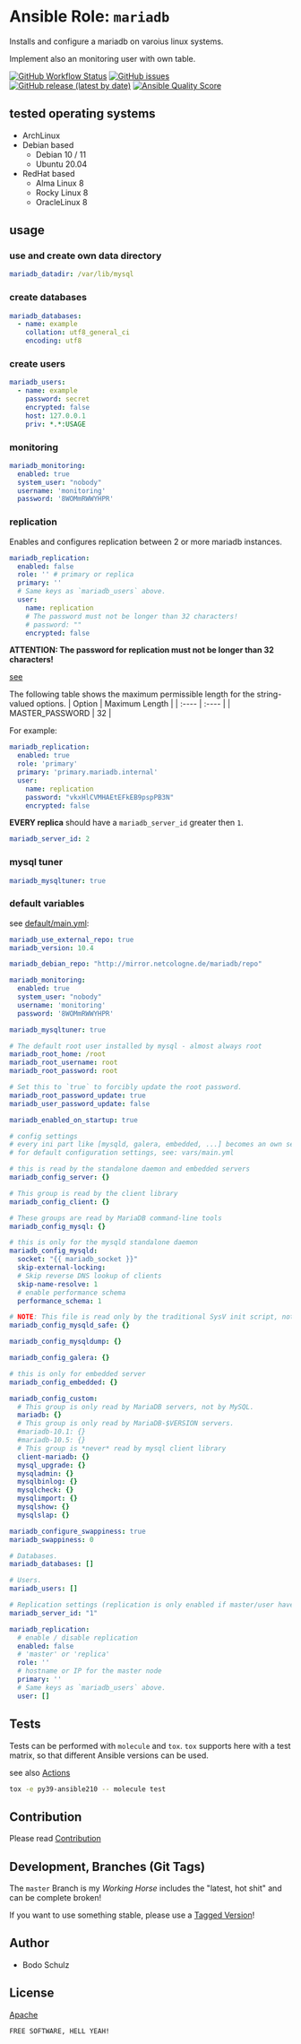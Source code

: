 
# Ansible Role:  `mariadb`


Installs and configure a mariadb on varoius linux systems.

Implement also an monitoring user with own table.


[![GitHub Workflow Status](https://img.shields.io/github/actions/workflow/status/bodsch/ansible-mariadb/main.yml?branch=main)][ci]
[![GitHub issues](https://img.shields.io/github/issues/bodsch/ansible-mariadb)][issues]
[![GitHub release (latest by date)](https://img.shields.io/github/v/release/bodsch/ansible-mariadb)][releases]
[![Ansible Quality Score](https://img.shields.io/ansible/quality/50067?label=role%20quality)][quality]

[ci]: https://github.com/bodsch/ansible-mariadb/actions
[issues]: https://github.com/bodsch/ansible-mariadb/issues?q=is%3Aopen+is%3Aissue
[releases]: https://github.com/bodsch/ansible-mariadb/releases
[quality]: https://galaxy.ansible.com/bodsch/mariadb


## tested operating systems

* ArchLinux
* Debian based
    - Debian 10 / 11
    - Ubuntu 20.04
* RedHat based
    - Alma Linux 8
    - Rocky Linux 8
    - OracleLinux 8

## usage

### use and create own data directory

```yaml
mariadb_datadir: /var/lib/mysql
```

### create databases

```yaml
mariadb_databases:
  - name: example
    collation: utf8_general_ci
    encoding: utf8
```

### create users

```yaml
mariadb_users:
  - name: example
    password: secret
    encrypted: false
    host: 127.0.0.1
    priv: *.*:USAGE
```

### monitoring

```yaml
mariadb_monitoring:
  enabled: true
  system_user: "nobody"
  username: 'monitoring'
  password: '8WOMmRWWYHPR'
```

### replication

Enables and configures replication between 2 or more mariadb instances.

```yaml
mariadb_replication:
  enabled: false
  role: '' # primary or replica
  primary: ''
  # Same keys as `mariadb_users` above.
  user:
    name: replication
    # The password must not be longer than 32 characters!
    # password: ""
    encrypted: false
```

**ATTENTION: The password for replication must not be longer than 32 characters!**

[see](https://dev.mysql.com/doc/refman/5.6/en/change-master-to.html)

The following table shows the maximum permissible length for the string-valued options.
| Option          | Maximum Length |
| :----           | :----          |
| MASTER_PASSWORD | 32             |

For example:

```yaml
mariadb_replication:
  enabled: true
  role: 'primary'
  primary: 'primary.mariadb.internal'
  user:
    name: replication
    password: "vkxHlCVMHAEtEFkEB9pspPB3N"
    encrypted: false
```

**EVERY replica** should have a `mariadb_server_id` greater then `1`.

```yaml
mariadb_server_id: 2
```

### mysql tuner

```yaml
mariadb_mysqltuner: true
```


### default variables

see [default/main.yml](default/main.yml):

```yaml
mariadb_use_external_repo: true
mariadb_version: 10.4

mariadb_debian_repo: "http://mirror.netcologne.de/mariadb/repo"

mariadb_monitoring:
  enabled: true
  system_user: "nobody"
  username: 'monitoring'
  password: '8WOMmRWWYHPR'

mariadb_mysqltuner: true

# The default root user installed by mysql - almost always root
mariadb_root_home: /root
mariadb_root_username: root
mariadb_root_password: root

# Set this to `true` to forcibly update the root password.
mariadb_root_password_update: true
mariadb_user_password_update: false

mariadb_enabled_on_startup: true

# config settings
# every ini part like [mysqld, galera, embedded, ...] becomes an own segment
# for default configuration settings, see: vars/main.yml

# this is read by the standalone daemon and embedded servers
mariadb_config_server: {}

# This group is read by the client library
mariadb_config_client: {}

# These groups are read by MariaDB command-line tools
mariadb_config_mysql: {}

# this is only for the mysqld standalone daemon
mariadb_config_mysqld:
  socket: "{{ mariadb_socket }}"
  skip-external-locking:
  # Skip reverse DNS lookup of clients
  skip-name-resolve: 1
  # enable performance schema
  performance_schema: 1

# NOTE: This file is read only by the traditional SysV init script, not systemd.
mariadb_config_mysqld_safe: {}

mariadb_config_mysqldump: {}

mariadb_config_galera: {}

# this is only for embedded server
mariadb_config_embedded: {}

mariadb_config_custom:
  # This group is only read by MariaDB servers, not by MySQL.
  mariadb: {}
  # This group is only read by MariaDB-$VERSION servers.
  #mariadb-10.1: {}
  #mariadb-10.5: {}
  # This group is *never* read by mysql client library
  client-mariadb: {}
  mysql_upgrade: {}
  mysqladmin: {}
  mysqlbinlog: {}
  mysqlcheck: {}
  mysqlimport: {}
  mysqlshow: {}
  mysqlslap: {}

mariadb_configure_swappiness: true
mariadb_swappiness: 0

# Databases.
mariadb_databases: []

# Users.
mariadb_users: []

# Replication settings (replication is only enabled if master/user have values).
mariadb_server_id: "1"

mariadb_replication:
  # enable / disable replication
  enabled: false
  # 'master' or 'replica'
  role: ''
  # hostname or IP for the master node
  primary: ''
  # Same keys as `mariadb_users` above.
  user: []
```

## Tests

Tests can be performed with `molecule` and `tox`.
`tox` supports here with a test matrix, so that different Ansible versions can be used.

see also [Actions](https://github.com/bodsch/ansible-mariadb/actions)

```bash
tox -e py39-ansible210 -- molecule test
```

## Contribution

Please read [Contribution](CONTRIBUTING.md)

## Development,  Branches (Git Tags)

The `master` Branch is my *Working Horse* includes the "latest, hot shit" and can be complete broken!

If you want to use something stable, please use a [Tagged Version](https://github.com/bodsch/ansible-mariadb/tags)!

## Author

- Bodo Schulz

## License

[Apache](LICENSE)

`FREE SOFTWARE, HELL YEAH!`
